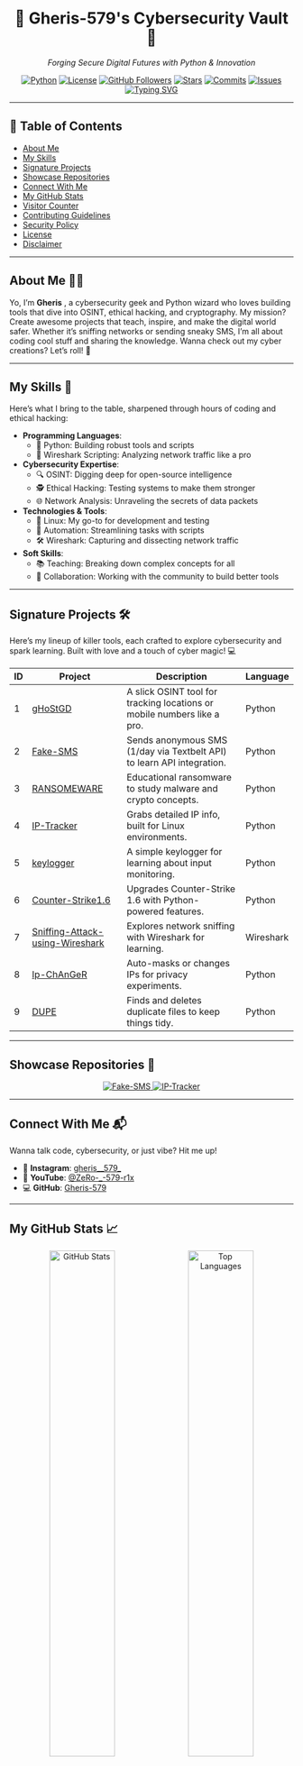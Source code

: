 <div align="center">

# 🌌 Gheris-579's Cybersecurity Vault 🌌
 
*Forging Secure Digital Futures with Python & Innovation* 

[![Python](https://img.shields.io/badge/Python-3.6%2B-3776AB?logo=python)](https://www.python.org) [![License](https://img.shields.io/badge/License-Unlicensed-lightgrey)](LICENSE) [![GitHub Followers](https://img.shields.io/github/followers/Gheris-579?style=social)](https://github.com/Gheris-579) [![Stars](https://img.shields.io/github/stars/Gheris-579?style=social)](https://github.com/Gheris-579) [![Commits](https://img.shields.io/github/commit-activity/m/Gheris-579/Fake-SMS?color=green)](https://github.com/Gheris-579) [![Issues](https://img.shields.io/github/issues/Gheris-579/Fake-SMS?color=purple)](https://github.com/Gheris-579)  
[![Typing SVG](https://readme-typing-svg.herokuapp.com?font=Fira+Code&weight=900&size=29&pause=1000&color=31F742&center=true&width=435&lines=HELLO%2C++MY+NAME+Gheris;I'm+20+years+old+;I+from++Italy%2C+Pisa+;Be+Welcome!++%3A)](https://git.io/typing-svg)

</div>

---

## 📑 Table of Contents
- [About Me](#about-me👨‍💻)
- [My Skills](#my-skills)
- [Signature Projects](#signature-projects)
- [Showcase Repositories](#showcase-repositories)
- [Connect With Me](#connect-with-me)
- [My GitHub Stats](#my-github-stats)
- [Visitor Counter](#visitor-counter)
- [Contributing Guidelines](#contributing-guidelines)
- [Security Policy](#security-policy)
- [License](#license)
- [Disclaimer](#disclaimer)

---

## About Me 👨‍💻
Yo, I’m **Gheris** , a cybersecurity geek and Python wizard who loves building tools that dive into OSINT, ethical hacking, and cryptography. My mission? Create awesome projects that teach, inspire, and make the digital world safer. Whether it’s sniffing networks or sending sneaky SMS, I’m all about coding cool stuff and sharing the knowledge. Wanna check out my cyber creations? Let’s roll! 🚀

---

## My Skills 🔑 
Here’s what I bring to the table, sharpened through hours of coding and ethical hacking:  
- **Programming Languages**:  
  - 🐍 Python: Building robust tools and scripts  
  - 📡 Wireshark Scripting: Analyzing network traffic like a pro  
- **Cybersecurity Expertise**:  
  - 🔍 OSINT: Digging deep for open-source intelligence  
  - 🕵️ Ethical Hacking: Testing systems to make them stronger  
  - 🌐 Network Analysis: Unraveling the secrets of data packets  
- **Technologies & Tools**:  
  - 🐧 Linux: My go-to for development and testing  
  - 🤖 Automation: Streamlining tasks with scripts  
  - 🛠️ Wireshark: Capturing and dissecting network traffic  
- **Soft Skills**:  
  - 📚 Teaching: Breaking down complex concepts for all  
  - 🤝 Collaboration: Working with the community to build better tools

    
---

##  Signature Projects 🛠️
Here’s my lineup of killer tools, each crafted to explore cybersecurity and spark learning. Built with love and a touch of cyber magic! 💻

| ID | Project | Description | Language |
|----|---------|-------------|----------|
| 1 | [gHoStGD](https://github.com/Gheris-579/gHoStGD) | A slick OSINT tool for tracking locations or mobile numbers like a pro. | Python |
| 2 | [Fake-SMS](https://github.com/Gheris-579/Fake-SMS) | Sends anonymous SMS (1/day via Textbelt API) to learn API integration. | Python |
| 3 | [RANSOMEWARE](https://github.com/Gheris-579/RANSOMEWARE) | Educational ransomware to study malware and crypto concepts. | Python |
| 4 | [IP-Tracker](https://github.com/Gheris-579/IP-Tracker) | Grabs detailed IP info, built for Linux environments. | Python |
| 5 | [keylogger](https://github.com/Gheris-579/keylogger) | A simple keylogger for learning about input monitoring. | Python |
| 6 | [Counter-Strike1.6](https://github.com/Gheris-579/Counter-Strike1.6) | Upgrades Counter-Strike 1.6 with Python-powered features. | Python |
| 7 | [Sniffing-Attack-using-Wireshark](https://github.com/Gheris-579/Sniffing-Attack-using-Wireshark) | Explores network sniffing with Wireshark for learning. | Wireshark |
| 8 | [Ip-ChAnGeR](https://github.com/Gheris-579/Ip-ChAnGeR) | Auto-masks or changes IPs for privacy experiments. | Python |
| 9 | [DUPE](https://github.com/Gheris-579/DUPE) | Finds and deletes duplicate files to keep things tidy. | Python |


---

##  Showcase Repositories 🌟
<div align="center">
  <a href="https://github.com/Gheris-579/Fake-SMS">
    <img src="https://github-readme-stats.vercel.app/api/pin/?username=Gheris-579&repo=Fake-SMS&theme=gruvbox&border_radius=12&border_color=00ff88" alt="Fake-SMS" />
  </a>
  <a href="https://github.com/Gheris-579/IP-Tracker">
    <img src="https://github-readme-stats.vercel.app/api/pin/?username=Gheris-579&repo=gHoStGD&theme=gruvbox&border_radius=12&border_color=00ff88" alt="IP-Tracker" />
  </a>
</div>

---

##  Connect With Me 📬
Wanna talk code, cybersecurity, or just vibe? Hit me up!  
- 📸 **Instagram**: [gheris__579_](https://www.instagram.com/gheris__579_)  
- 🎥 **YouTube**: [@ZeRo-_-579-r1x](https://www.youtube.com/@ZeRo-_-579-r1x)
- 💻 **GitHub**: [Gheris-579](https://github.com/Gheris-579)  

---

##  My GitHub Stats 📈
<div align="center">
  <img src="https://github-readme-stats.vercel.app/api?username=Gheris-579&show_icons=true&theme=gruvbox&count_private=true&hide_border=true&bg_color=0a0a23&title_color=00ff88&text_color=ffffff" alt="GitHub Stats" width="48%" />
  <img src="https://github-readme-stats.vercel.app/api/top-langs/?username=Gheris-579&layout=compact&theme=gruvbox&hide_border=true&bg_color=0a0a23&title_color=00ff88&text_color=ffffff" alt="Top Languages" width="48%" />
</div>

---

##  Visitor Counter 👀
<div align="center">
  <img align="center" src="https://profile-counter.glitch.me/{NEGAN-579}/count.svg" /></p>
</div>

---

##  Contributing Guidelines 🤝 
I’m pumped to work with you! Want to add some flair to my projects? Here’s how:  
1. Fork the repo you’re digging.  
2. Create a branch: `git checkout -b feature/your-awesome-idea`.  
3. Commit your changes: `git commit -m "Added something dope"`.  
4. Push it: `git push origin feature/your-awesome-idea`.  
5. Open a Pull Request and tell me about your magic.  

Stick to [PEP 8](https://peps.python.org/pep-0008/) for Python and toss in tests if you can. Check each repo’s `CONTRIBUTING.md` for details.

---

##  Security Policy 🔒
Spot a security bug? Please hit me up privately via Instagram (@gheris__579_) or GitHub Issues. Don’t share vulnerabilities publicly until we fix them. Keep API keys and sensitive data locked down tight.

---

##  License 📜
My projects are **Unlicensed**. Feel free to use, tweak, or share, but they come with no guarantees. Check each repo’s `LICENSE` file for the full scoop.

---

##  Disclaimer ⚠️
My tools are for **learning and fun only**. Don’t use them to mess with anyone, violate privacy, or break laws or terms of service. I’m not responsible if you go off-script.

<div align="center">
  <p>✨ Thank you for visiting my Cybersecurity Vault! Let’s code, secure, and innovate together! ✨</p>
</div>
